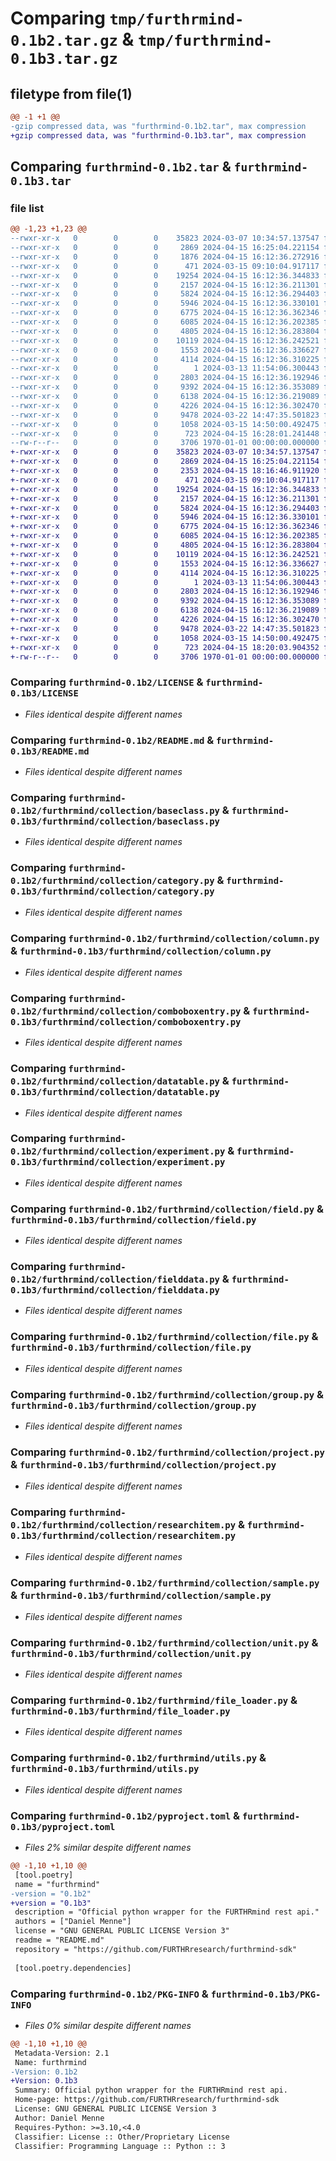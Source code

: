 # Comparing `tmp/furthrmind-0.1b2.tar.gz` & `tmp/furthrmind-0.1b3.tar.gz`

## filetype from file(1)

```diff
@@ -1 +1 @@
-gzip compressed data, was "furthrmind-0.1b2.tar", max compression
+gzip compressed data, was "furthrmind-0.1b3.tar", max compression
```

## Comparing `furthrmind-0.1b2.tar` & `furthrmind-0.1b3.tar`

### file list

```diff
@@ -1,23 +1,23 @@
--rwxr-xr-x   0        0        0    35823 2024-03-07 10:34:57.137547 furthrmind-0.1b2/LICENSE
--rwxr-xr-x   0        0        0     2869 2024-04-15 16:25:04.221154 furthrmind-0.1b2/README.md
--rwxr-xr-x   0        0        0     1876 2024-04-15 16:12:36.272916 furthrmind-0.1b2/furthrmind/__init__.py
--rwxr-xr-x   0        0        0      471 2024-03-15 09:10:04.917117 furthrmind-0.1b2/furthrmind/collection/__init__.py
--rwxr-xr-x   0        0        0    19254 2024-04-15 16:12:36.344833 furthrmind-0.1b2/furthrmind/collection/baseclass.py
--rwxr-xr-x   0        0        0     2157 2024-04-15 16:12:36.211301 furthrmind-0.1b2/furthrmind/collection/category.py
--rwxr-xr-x   0        0        0     5824 2024-04-15 16:12:36.294403 furthrmind-0.1b2/furthrmind/collection/column.py
--rwxr-xr-x   0        0        0     5946 2024-04-15 16:12:36.330101 furthrmind-0.1b2/furthrmind/collection/comboboxentry.py
--rwxr-xr-x   0        0        0     6775 2024-04-15 16:12:36.362346 furthrmind-0.1b2/furthrmind/collection/datatable.py
--rwxr-xr-x   0        0        0     6085 2024-04-15 16:12:36.202385 furthrmind-0.1b2/furthrmind/collection/experiment.py
--rwxr-xr-x   0        0        0     4805 2024-04-15 16:12:36.283804 furthrmind-0.1b2/furthrmind/collection/field.py
--rwxr-xr-x   0        0        0    10119 2024-04-15 16:12:36.242521 furthrmind-0.1b2/furthrmind/collection/fielddata.py
--rwxr-xr-x   0        0        0     1553 2024-04-15 16:12:36.336627 furthrmind-0.1b2/furthrmind/collection/file.py
--rwxr-xr-x   0        0        0     4114 2024-04-15 16:12:36.310225 furthrmind-0.1b2/furthrmind/collection/group.py
--rwxr-xr-x   0        0        0        1 2024-03-13 11:54:06.300443 furthrmind-0.1b2/furthrmind/collection/import_collection.py
--rwxr-xr-x   0        0        0     2803 2024-04-15 16:12:36.192946 furthrmind-0.1b2/furthrmind/collection/project.py
--rwxr-xr-x   0        0        0     9392 2024-04-15 16:12:36.353089 furthrmind-0.1b2/furthrmind/collection/researchitem.py
--rwxr-xr-x   0        0        0     6138 2024-04-15 16:12:36.219089 furthrmind-0.1b2/furthrmind/collection/sample.py
--rwxr-xr-x   0        0        0     4226 2024-04-15 16:12:36.302470 furthrmind-0.1b2/furthrmind/collection/unit.py
--rwxr-xr-x   0        0        0     9478 2024-03-22 14:47:35.501823 furthrmind-0.1b2/furthrmind/file_loader.py
--rwxr-xr-x   0        0        0     1058 2024-03-15 14:50:00.492475 furthrmind-0.1b2/furthrmind/utils.py
--rwxr-xr-x   0        0        0      723 2024-04-15 16:28:01.241448 furthrmind-0.1b2/pyproject.toml
--rw-r--r--   0        0        0     3706 1970-01-01 00:00:00.000000 furthrmind-0.1b2/PKG-INFO
+-rwxr-xr-x   0        0        0    35823 2024-03-07 10:34:57.137547 furthrmind-0.1b3/LICENSE
+-rwxr-xr-x   0        0        0     2869 2024-04-15 16:25:04.221154 furthrmind-0.1b3/README.md
+-rwxr-xr-x   0        0        0     2353 2024-04-15 18:16:46.911920 furthrmind-0.1b3/furthrmind/__init__.py
+-rwxr-xr-x   0        0        0      471 2024-03-15 09:10:04.917117 furthrmind-0.1b3/furthrmind/collection/__init__.py
+-rwxr-xr-x   0        0        0    19254 2024-04-15 16:12:36.344833 furthrmind-0.1b3/furthrmind/collection/baseclass.py
+-rwxr-xr-x   0        0        0     2157 2024-04-15 16:12:36.211301 furthrmind-0.1b3/furthrmind/collection/category.py
+-rwxr-xr-x   0        0        0     5824 2024-04-15 16:12:36.294403 furthrmind-0.1b3/furthrmind/collection/column.py
+-rwxr-xr-x   0        0        0     5946 2024-04-15 16:12:36.330101 furthrmind-0.1b3/furthrmind/collection/comboboxentry.py
+-rwxr-xr-x   0        0        0     6775 2024-04-15 16:12:36.362346 furthrmind-0.1b3/furthrmind/collection/datatable.py
+-rwxr-xr-x   0        0        0     6085 2024-04-15 16:12:36.202385 furthrmind-0.1b3/furthrmind/collection/experiment.py
+-rwxr-xr-x   0        0        0     4805 2024-04-15 16:12:36.283804 furthrmind-0.1b3/furthrmind/collection/field.py
+-rwxr-xr-x   0        0        0    10119 2024-04-15 16:12:36.242521 furthrmind-0.1b3/furthrmind/collection/fielddata.py
+-rwxr-xr-x   0        0        0     1553 2024-04-15 16:12:36.336627 furthrmind-0.1b3/furthrmind/collection/file.py
+-rwxr-xr-x   0        0        0     4114 2024-04-15 16:12:36.310225 furthrmind-0.1b3/furthrmind/collection/group.py
+-rwxr-xr-x   0        0        0        1 2024-03-13 11:54:06.300443 furthrmind-0.1b3/furthrmind/collection/import_collection.py
+-rwxr-xr-x   0        0        0     2803 2024-04-15 16:12:36.192946 furthrmind-0.1b3/furthrmind/collection/project.py
+-rwxr-xr-x   0        0        0     9392 2024-04-15 16:12:36.353089 furthrmind-0.1b3/furthrmind/collection/researchitem.py
+-rwxr-xr-x   0        0        0     6138 2024-04-15 16:12:36.219089 furthrmind-0.1b3/furthrmind/collection/sample.py
+-rwxr-xr-x   0        0        0     4226 2024-04-15 16:12:36.302470 furthrmind-0.1b3/furthrmind/collection/unit.py
+-rwxr-xr-x   0        0        0     9478 2024-03-22 14:47:35.501823 furthrmind-0.1b3/furthrmind/file_loader.py
+-rwxr-xr-x   0        0        0     1058 2024-03-15 14:50:00.492475 furthrmind-0.1b3/furthrmind/utils.py
+-rwxr-xr-x   0        0        0      723 2024-04-15 18:20:03.904352 furthrmind-0.1b3/pyproject.toml
+-rw-r--r--   0        0        0     3706 1970-01-01 00:00:00.000000 furthrmind-0.1b3/PKG-INFO
```

### Comparing `furthrmind-0.1b2/LICENSE` & `furthrmind-0.1b3/LICENSE`

 * *Files identical despite different names*

### Comparing `furthrmind-0.1b2/README.md` & `furthrmind-0.1b3/README.md`

 * *Files identical despite different names*

### Comparing `furthrmind-0.1b2/furthrmind/collection/baseclass.py` & `furthrmind-0.1b3/furthrmind/collection/baseclass.py`

 * *Files identical despite different names*

### Comparing `furthrmind-0.1b2/furthrmind/collection/category.py` & `furthrmind-0.1b3/furthrmind/collection/category.py`

 * *Files identical despite different names*

### Comparing `furthrmind-0.1b2/furthrmind/collection/column.py` & `furthrmind-0.1b3/furthrmind/collection/column.py`

 * *Files identical despite different names*

### Comparing `furthrmind-0.1b2/furthrmind/collection/comboboxentry.py` & `furthrmind-0.1b3/furthrmind/collection/comboboxentry.py`

 * *Files identical despite different names*

### Comparing `furthrmind-0.1b2/furthrmind/collection/datatable.py` & `furthrmind-0.1b3/furthrmind/collection/datatable.py`

 * *Files identical despite different names*

### Comparing `furthrmind-0.1b2/furthrmind/collection/experiment.py` & `furthrmind-0.1b3/furthrmind/collection/experiment.py`

 * *Files identical despite different names*

### Comparing `furthrmind-0.1b2/furthrmind/collection/field.py` & `furthrmind-0.1b3/furthrmind/collection/field.py`

 * *Files identical despite different names*

### Comparing `furthrmind-0.1b2/furthrmind/collection/fielddata.py` & `furthrmind-0.1b3/furthrmind/collection/fielddata.py`

 * *Files identical despite different names*

### Comparing `furthrmind-0.1b2/furthrmind/collection/file.py` & `furthrmind-0.1b3/furthrmind/collection/file.py`

 * *Files identical despite different names*

### Comparing `furthrmind-0.1b2/furthrmind/collection/group.py` & `furthrmind-0.1b3/furthrmind/collection/group.py`

 * *Files identical despite different names*

### Comparing `furthrmind-0.1b2/furthrmind/collection/project.py` & `furthrmind-0.1b3/furthrmind/collection/project.py`

 * *Files identical despite different names*

### Comparing `furthrmind-0.1b2/furthrmind/collection/researchitem.py` & `furthrmind-0.1b3/furthrmind/collection/researchitem.py`

 * *Files identical despite different names*

### Comparing `furthrmind-0.1b2/furthrmind/collection/sample.py` & `furthrmind-0.1b3/furthrmind/collection/sample.py`

 * *Files identical despite different names*

### Comparing `furthrmind-0.1b2/furthrmind/collection/unit.py` & `furthrmind-0.1b3/furthrmind/collection/unit.py`

 * *Files identical despite different names*

### Comparing `furthrmind-0.1b2/furthrmind/file_loader.py` & `furthrmind-0.1b3/furthrmind/file_loader.py`

 * *Files identical despite different names*

### Comparing `furthrmind-0.1b2/furthrmind/utils.py` & `furthrmind-0.1b3/furthrmind/utils.py`

 * *Files identical despite different names*

### Comparing `furthrmind-0.1b2/pyproject.toml` & `furthrmind-0.1b3/pyproject.toml`

 * *Files 2% similar despite different names*

```diff
@@ -1,10 +1,10 @@
 [tool.poetry]
 name = "furthrmind"
-version = "0.1b2"
+version = "0.1b3"
 description = "Official python wrapper for the FURTHRmind rest api."
 authors = ["Daniel Menne"]
 license = "GNU GENERAL PUBLIC LICENSE Version 3"
 readme = "README.md"
 repository = "https://github.com/FURTHRresearch/furthrmind-sdk"
 
 [tool.poetry.dependencies]
```

### Comparing `furthrmind-0.1b2/PKG-INFO` & `furthrmind-0.1b3/PKG-INFO`

 * *Files 0% similar despite different names*

```diff
@@ -1,10 +1,10 @@
 Metadata-Version: 2.1
 Name: furthrmind
-Version: 0.1b2
+Version: 0.1b3
 Summary: Official python wrapper for the FURTHRmind rest api.
 Home-page: https://github.com/FURTHRresearch/furthrmind-sdk
 License: GNU GENERAL PUBLIC LICENSE Version 3
 Author: Daniel Menne
 Requires-Python: >=3.10,<4.0
 Classifier: License :: Other/Proprietary License
 Classifier: Programming Language :: Python :: 3
```

